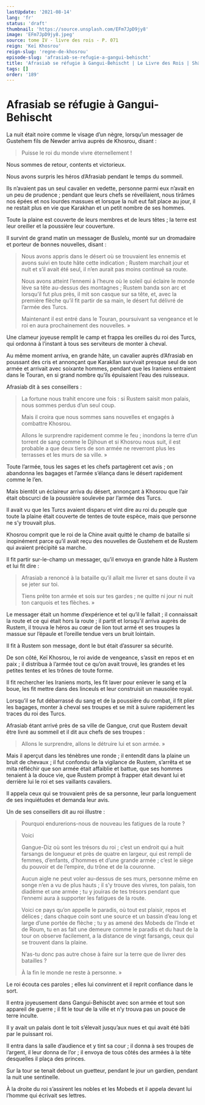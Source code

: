 ```yaml
---
lastUpdate: '2021-08-14'
lang: 'fr'
status: 'draft'
thumbnail: 'https://source.unsplash.com/EFm7JpD9jy8'
image: 'EFm7JpD9jy8.jpeg'
source: tome IV - livre des rois - P. 071
reign: 'Keï Khosrou'
reign-slug: 'regne-de-khosrou'
episode-slug: 'afrasiab-se-refugie-a-gangui-behischt'
title: 'Afrasiab se réfugie à Gangui-Behischt | Le Livre des Rois | Shâhnâmeh'
tags: []
order: '189'
---
```


<!-- LTeX: language=fr -->

# Afrasiab se réfugie à Gangui-Behischt

La nuit était noire comme le visage d’un nègre, lorsqu’un messager de Gustehem fils de Newder arriva auprès de Khosrou, disant :

> Puisse le roi du monde vivre éternellement !

Nous sommes de retour, contents et victorieux.

Nous avons surpris les héros d’Afrasiab pendant le temps du sommeil.

Ils n’avaient pas un seul cavalier en vedette, personne parmi eux n’avait en un peu de prudence ; pendant que leurs chefs se réveillaient, nous tirâmes nos épées et nos lourdes massues et lorsque la nuit eut fait place au jour, il ne restait plus en vie que Karakhan et un petit nombre de ses hommes.

Toute la plaine est couverte de leurs membres et de leurs têtes ; la terre est leur oreiller et la poussière leur couverture.

Il survint de grand matin un messager de Buslelu, monté sur un dromadaire et porteur de bonnes nouvelles, disant :

> Nous avons appris dans le désert où se trouvaient les ennemis et avons suivi en toute hâte cette indication ; Rustem marchait jour et nuit et s’il avait été seul, il n’en aurait pas moins continué sa route.
>
> Nous avons atteint l’ennemi à l’heure où le soleil qui éclaire le monde lève sa tête au-dessus des montagnes ; Rustem banda son arc et lorsqu’il fut plus près, il mit son casque sur sa tête, et, avec la première flèche qu’il fit partir de sa main, le désert fut délivré de l’armée des Turcs.
>
> Maintenant il est entré dans le Touran, poursuivant sa vengeance et le roi en aura prochainement des nouvelles. »

Une clameur joyeuse remplit le camp et frappa les oreilles du roi des Turcs, qui ordonna à l’instant à tous ses serviteurs de monter à cheval.

Au même moment arriva, en grande hâte, un cavalier auprès d’Afrasiab en poussant des cris et annonçant que Karakllan survivait presque seul de son armée et arrivait avec soixante hommes, pendant que les Iraniens entraient dans le Touran, en si grand nombre qu’ils épuisaient l’eau des ruisseaux.

Afrasiab dit à ses conseillers :

> La fortune nous trahit encore une fois : si Rustem saisit mon palais, nous sommes perdus d’un seul coup.
>
> Mais il croira que nous sommes sans nouvelles et engagés à combattre Khosrou.
>
> Allons le surprendre rapidement comme le feu ; inondons la terre d’un torrent de sang comme le Djihoun et si Khosrou nous suit, il est probable a que deux tiers de son armée ne reverront plus les terrasses et les murs de sa ville. »

Toute l’armée, tous les sages et les chefs partagèrent cet avis ; on abandonna les bagages et l’armée s’élança dans le désert rapidement comme le l’en.

Mais bientôt un éclaireur arriva du désert, annonçant à Khosrou que l’air était obscurci de la poussière soulevée par l’armée des Turcs.

Il avait vu que les Turcs avaient disparu et vint dire au roi du peuple que toute la plaine était couverte de tentes de toute espèce, mais que personne ne s’y trouvait plus.

Khosrou comprit que le roi de la Chine avait quitté le champ de bataille si inopinément parce qu’il avait reçu des nouvelles de Gustehem et de Rustem qui avaient précipité sa marche.

Il fit partir sur-le-champ un messager, qu’il envoya en grande hâte à Rustem et lui fit dire :

> Afrasiab a renoncé à la bataille qu’il allait me livrer et sans doute il va se jeter sur toi.
>
> Tiens prête ton armée et sois sur tes gardes ; ne quitte ni jour ni nuit ton carquois et tes flèches. »

Le messager était un homme d’expérience et tel qu’il le fallait ; il connaissait la route et ce qui était hors la route ; il partit et lorsqu’il arriva auprès de Rustem, il trouva le héros au cœur de lion tout armé et ses troupes la massue sur l’épaule et l’oreille tendue vers un bruit lointain.

Il fit à Rustem son message, dont le but était d’assurer sa sécurité.

De son côté, Keï Khosrou, le roi avide de vengeance, s’assit en repos et en paix ; il distribua à l’armée tout ce qu’on avait trouvé, les grandes et les petites tentes et les trônes de toute forme.

Il fit rechercher les Iraniens morts, les fit laver pour enlever le sang et la boue, les fit mettre dans des linceuls et leur construisit un mausolée royal.

Lorsqu’il se fut débarrassé du sang et de la poussière du combat, il fit plier les bagages, monter à cheval ses troupes et se mit à suivre rapidement les traces du roi des Turcs.

Afrasiab étant arrivé près de sa ville de Gangue, crut que Rustem devait être livré au sommeil et il dit aux chefs de ses troupes :

> Allons le surprendre, allons le détruire lui et son armée. »

Mais il aperçut dans les ténèbres une ronde ; il entendit dans la plaine un bruit de chevaux ; il fut confondu de la vigilance de Rustem, s’arrêta et se mita réfléchir que son armée était affaiblie et battue, que ses hommes tenaient à la douce vie, que Rustem prompt à frapper était devant lui et derrière lui le roi et ses vaillants cavaliers.

Il appela ceux qui se trouvaient près de sa personne, leur parla longuement de ses inquiétudes et demanda leur avis.

Un de ses conseillers dit au roi illustre :

> Pourquoi endurerions-nous de nouveau les fatigues de la route ?
>
> Voici
>
> Gangue-Diz où sont les trésors du roi ; c’est un endroit qui a huit farsangs de longueur et près de quatre en largeur, qui est rempli de femmes, d’enfants, d’hommes et d’une grande armée ; c’est le siège du pouvoir et de l’empire, du trône et de la couronne.
>
> Aucun aigle ne peut voler au-dessus de ses murs, personne même en songe n’en a vu de plus hauts ; il s’y trouve des vivres, ton palais, ton diadème et une armée ; tu y jouiras de tes trésors pendant que l’ennemi aura à supporter les fatigues de la route.
>
> Voici ce pays qu’on appelle le paradis, où tout est plaisir, repos et délices ; dans chaque coin sont une source et un bassin d’eau long et large d’une portée de flèche ; tu y as amené des Mobeds de l’Inde et de Roum, tu en as fait une demeure comme le paradis et du haut de la tour on observe facilement, a la distance de vingt farsangs, ceux qui se trouvent dans la plaine.
>
> N’as-tu donc pas autre chose à faire sur la terre que de livrer des batailles ?
>
> À la fin le monde ne reste à personne. »

Le roi écouta ces paroles ; elles lui convinrent et il reprit confiance dans le sort.

Il entra joyeusement dans Gangui-Behiscbt avec son armée et tout son appareil de guerre ; il fit le tour de la ville et n’y trouva pas un pouce de terre inculte.

Il y avait un palais dont le toit s’élevait jusqu’aux nues et qui avait été bâti par le puissant roi.

Il entra dans la salle d’audience et y tint sa cour ; il donna à ses troupes de l’argent, il leur donna de l’or ; il envoya de tous côtés des armées à la tête desquelles il plaça des princes.

Sur la tour se tenait debout un guetteur, pendant le jour un gardien, pendant la nuit une sentinelle.

À la droite du roi s’assirent les nobles et les Mobeds et il appela devant lui l’homme qui écrivait ses lettres.
